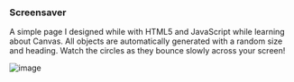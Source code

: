 ### Screensaver

A simple page I designed while with HTML5 and JavaScript while learning about Canvas.
All objects are automatically generated with a random size and heading.
Watch the circles as they bounce slowly across your screen!

![image](https://github.com/RLMP44/screensaver/assets/109778611/286644c9-8281-427b-8d82-4b609c48b10a)
